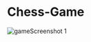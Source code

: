 # Chess-Game

![gameScreenshot 1](https://user-images.githubusercontent.com/50025397/73111418-f922f380-3f12-11ea-8392-6331472292ee.png)


